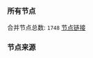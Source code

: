 ### 所有节点
合并节点总数: `1748`
[节点链接](https://raw.githubusercontent.com/rzhy1/11/master/sub/sub_merge_base64.txt)

### 节点来源